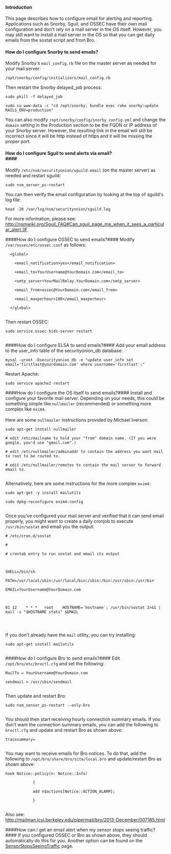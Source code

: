 #### Introduction ####

This page describes how to configure email for alerting and reporting.  Applications such as Snorby, Sguil, and OSSEC have their own mail configuration and don't rely on a mail server in the OS itself.  However, you may still want to install a mail server in the OS so that you can get daily emails from the sostat script and from Bro.

#### How do I configure Snorby to send emails? ####
Modify Snorby's `mail_config.rb` file on the master server as needed for your mail server:
```
/opt/snorby/config/initializers/mail_config.rb

```
Then restart the Snorby delayed\_job process:
```
sudo pkill -f delayed_job

sudo su www-data -c "cd /opt/snorby; bundle exec rake snorby:update RAILS_ENV=production"

```
You can also modify `/opt/snorby/config/snorby_config.yml` and change the `domain` setting in the Production section to be the FQDN or IP address of your Snorby server.  However, the resulting link in the email will still be incorrect since it will be http instead of https and it will be missing the proper port.

#### How do I configure Sguil to send alerts via email?<br>####
Modify `/etc/nsm/securityonion/sguild.email` (on the master server) as needed and restart sguild:
```
sudo nsm_server_ps-restart
```
You can then verify the email configuration by looking at the top of sguild's log file:
```
head -20 /var/log/nsm/securityonion/sguild.log
```
For more information, please see:<br>
<a href='http://nsmwiki.org/Sguil_FAQ#Can_sguil_page_me_when_it_sees_a_particular_alert.3F'><a href='http://nsmwiki.org/Sguil_FAQ#Can_sguil_page_me_when_it_sees_a_particular_alert.3F'>http://nsmwiki.org/Sguil_FAQ#Can_sguil_page_me_when_it_sees_a_particular_alert.3F</a></a>

####How do I configure OSSEC to send emails?####
Modify `/var/ossec/etc/ossec.conf` as follows:<br>
<pre><code>  &lt;global&gt;<br>
    &lt;email_notification&gt;yes&lt;/email_notification&gt;<br>
    &lt;email_to&gt;YourUsername@YourDomain.com&lt;/email_to&gt;<br>
    &lt;smtp_server&gt;YourMailRelay.YourDomain.com&lt;/smtp_server&gt;<br>
    &lt;email_from&gt;ossec@YourDomain.com&lt;/email_from&gt;<br>
    &lt;email_maxperhour&gt;100&lt;/email_maxperhour&gt;<br>
  &lt;/global&gt;<br>
</code></pre>
Then restart OSSEC:<br>
<pre><code>sudo service ossec-hids-server restart<br>
</code></pre>

####How do I configure ELSA to send emails?####
Add your email address to the user_info table of the securityonion_db database:
```
mysql -uroot -Dsecurityonion_db -e "update user_info set
email='firstlast@yourdomain.com' where username='firstlast';"
```
Restart Apache:
```
sudo service apache2 restart
```

####How do I configure the OS itself to send emails?####
Install and configure your favorite mail server.  Depending on your needs, this could be something simple like `nullmailer` (recommended) or something more complex like `exim4`.<br>
<br>
Here are some `nullmailer` instructions provided by Michael Iverson:<br>
<pre><code>sudo apt-get install nullmailer<br>
# edit /etc/mailname to hold your "from" domain name. (If you were google, you'd use "gmail.com".)<br>
# edit /etc/nullmailer/adminaddr to contain the address you want mail to root to be routed to.<br>
# edit /etc/nullmailer/remotes to contain the mail server to forward email to. <br>
</code></pre>
Alternatively, here are some instructions for the more complex `exim4`:<br>
<pre><code>sudo apt-get -y install mailutils<br>
sudo dpkg-reconfigure exim4-config<br>
</code></pre>
Once you've configured your mail server and verified that it can send email properly, you might want to create a daily cronjob to execute `/usr/bin/sostat` and email you the output:<br>
<pre><code># /etc/cron.d/sostat<br>
#<br>
# crontab entry to run sostat and email its output<br>
<br>
SHELL=/bin/sh<br>
PATH=/usr/local/sbin:/usr/local/bin:/sbin:/bin:/usr/sbin:/usr/bin<br>
EMAIL=YourUsername@YourDomain.com<br>
<br>
01 12    * * *   root    HOSTNAME=`hostname`; /usr/bin/sostat 2&gt;&amp;1 | mail -s "$HOSTNAME stats" $EMAIL<br>
<br>
</code></pre>

If you don't already have the `mail` utility, you can try installing:<br>
<pre><code>sudo apt-get install mailutils<br>
</code></pre>

####How do I configure Bro to send emails?####
Edit `/opt/bro/etc/broctl.cfg` and set the following:<br>
<pre><code>MailTo = YourUsername@YourDomain.com<br>
sendmail = /usr/sbin/sendmail<br>
</code></pre>
Then update and restart Bro:<br>
<pre><code>sudo nsm_sensor_ps-restart --only-bro<br>
</code></pre>

You should then start receiving hourly connection summary emails.  If you don't want the connection summary emails, you can add the following to `broctl.cfg` and update and restart Bro as shown above:<br>
<pre><code>tracesummary=<br>
</code></pre>

You may want to receive emails for Bro notices.  To do that, add the following to `/opt/bro/share/bro/site/local.bro` and update/restart Bro as shown above:<br>
<pre><code>hook Notice::policy(n: Notice::Info)<br>
            {<br>
            add n$actions[Notice::ACTION_ALARM];<br>
            }<br>
</code></pre>
Also see:<br>
<a href='http://mailman.icsi.berkeley.edu/pipermail/bro/2013-December/007185.html'>http://mailman.icsi.berkeley.edu/pipermail/bro/2013-December/007185.html</a>

####How can I get an email alert when my sensor stops seeing traffic?####
If you configured OSSEC or Bro as shown above, they should automatically do this for you.  Another option can be found on the [SensorStopsSeeingTraffic](SensorStopsSeeingTraffic) page.